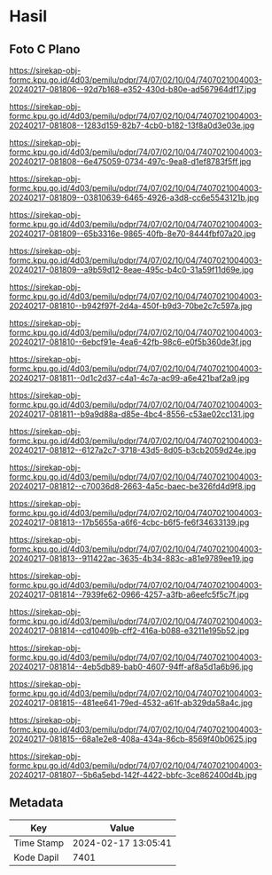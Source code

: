 # Hasil

## Foto C Plano

https://sirekap-obj-formc.kpu.go.id/4d03/pemilu/pdpr/74/07/02/10/04/7407021004003-20240217-081806--92d7b168-e352-430d-b80e-ad567964df17.jpg

https://sirekap-obj-formc.kpu.go.id/4d03/pemilu/pdpr/74/07/02/10/04/7407021004003-20240217-081808--1283d159-82b7-4cb0-b182-13f8a0d3e03e.jpg

https://sirekap-obj-formc.kpu.go.id/4d03/pemilu/pdpr/74/07/02/10/04/7407021004003-20240217-081808--6e475059-0734-497c-9ea8-d1ef8783f5ff.jpg

https://sirekap-obj-formc.kpu.go.id/4d03/pemilu/pdpr/74/07/02/10/04/7407021004003-20240217-081809--03810639-6465-4926-a3d8-cc6e5543121b.jpg

https://sirekap-obj-formc.kpu.go.id/4d03/pemilu/pdpr/74/07/02/10/04/7407021004003-20240217-081809--65b3316e-9865-40fb-8e70-8444fbf07a20.jpg

https://sirekap-obj-formc.kpu.go.id/4d03/pemilu/pdpr/74/07/02/10/04/7407021004003-20240217-081809--a9b59d12-8eae-495c-b4c0-31a59f11d69e.jpg

https://sirekap-obj-formc.kpu.go.id/4d03/pemilu/pdpr/74/07/02/10/04/7407021004003-20240217-081810--b942f97f-2d4a-450f-b9d3-70be2c7c597a.jpg

https://sirekap-obj-formc.kpu.go.id/4d03/pemilu/pdpr/74/07/02/10/04/7407021004003-20240217-081810--6ebcf91e-4ea6-42fb-98c6-e0f5b360de3f.jpg

https://sirekap-obj-formc.kpu.go.id/4d03/pemilu/pdpr/74/07/02/10/04/7407021004003-20240217-081811--0d1c2d37-c4a1-4c7a-ac99-a6e421baf2a9.jpg

https://sirekap-obj-formc.kpu.go.id/4d03/pemilu/pdpr/74/07/02/10/04/7407021004003-20240217-081811--b9a9d88a-d85e-4bc4-8556-c53ae02cc131.jpg

https://sirekap-obj-formc.kpu.go.id/4d03/pemilu/pdpr/74/07/02/10/04/7407021004003-20240217-081812--6127a2c7-3718-43d5-8d05-b3cb2059d24e.jpg

https://sirekap-obj-formc.kpu.go.id/4d03/pemilu/pdpr/74/07/02/10/04/7407021004003-20240217-081812--c70036d8-2663-4a5c-baec-be326fd4d9f8.jpg

https://sirekap-obj-formc.kpu.go.id/4d03/pemilu/pdpr/74/07/02/10/04/7407021004003-20240217-081813--17b5655a-a6f6-4cbc-b6f5-fe6f34633139.jpg

https://sirekap-obj-formc.kpu.go.id/4d03/pemilu/pdpr/74/07/02/10/04/7407021004003-20240217-081813--911422ac-3635-4b34-883c-a81e9789ee19.jpg

https://sirekap-obj-formc.kpu.go.id/4d03/pemilu/pdpr/74/07/02/10/04/7407021004003-20240217-081814--7939fe62-0966-4257-a3fb-a6eefc5f5c7f.jpg

https://sirekap-obj-formc.kpu.go.id/4d03/pemilu/pdpr/74/07/02/10/04/7407021004003-20240217-081814--cd10409b-cff2-416a-b088-e3211e195b52.jpg

https://sirekap-obj-formc.kpu.go.id/4d03/pemilu/pdpr/74/07/02/10/04/7407021004003-20240217-081814--4eb5db89-bab0-4607-94ff-af8a5d1a6b96.jpg

https://sirekap-obj-formc.kpu.go.id/4d03/pemilu/pdpr/74/07/02/10/04/7407021004003-20240217-081815--481ee641-79ed-4532-a61f-ab329da58a4c.jpg

https://sirekap-obj-formc.kpu.go.id/4d03/pemilu/pdpr/74/07/02/10/04/7407021004003-20240217-081815--68a1e2e8-408a-434a-86cb-8569f40b0625.jpg

https://sirekap-obj-formc.kpu.go.id/4d03/pemilu/pdpr/74/07/02/10/04/7407021004003-20240217-081807--5b6a5ebd-142f-4422-bbfc-3ce862400d4b.jpg


## Metadata

| Key        | Value               |
| ---------- | ------------------- |
| Time Stamp | 2024-02-17 13:05:41 |
| Kode Dapil | 7401                |



